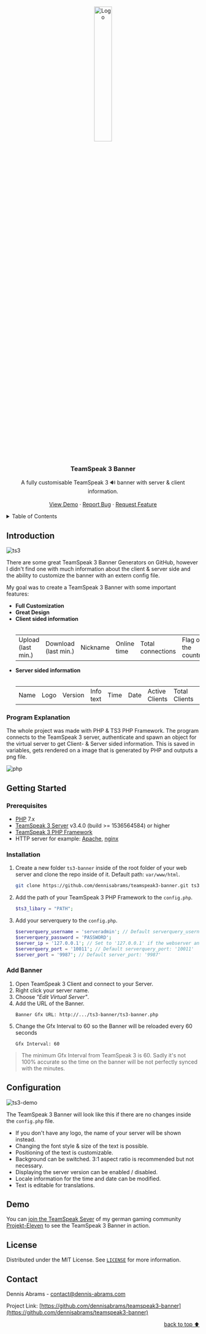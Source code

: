 <a name="readme-top"></a>

<br />

<div align="center">
  <a href="https://www.teamspeak.com/">
    <img src="https://user-images.githubusercontent.com/122950707/217841700-3ab024cb-e9a8-4132-9cf7-ce850a2696f4.png" alt="Logo" width="30%">
  </a>

  <h3 align="center">TeamSpeak 3 Banner</h3>

  <p align="center">
    A fully customisable TeamSpeak 3 🔊 banner with server & client information.
    <br />
    <br />
    <a href="https://projekt-eleven.eu/live-banner/ts3-banner.php">View Demo</a>
    ·
    <a href="https://github.com/dennisabrams/teamspeak3-banner/issues">Report Bug</a>
    ·
    <a href="https://github.com/dennisabrams/teamspeak3-banner/issues">Request Feature</a>
  </p>
</div>

<details>
  <summary>Table of Contents</summary>
  <ol>
    <li>
      <a href="#introduction">Introduction</a>
      <ul>
        <li><a href="#program-explanation">Program Explanation</a></li>
      </ul>
    </li>
    <li><a href="#getting-started">Getting Started</a></li>
    <ul>
        <li><a href="#prerequisites">Prerequisites</a></li>
        <li><a href="#installation">Installation</a></li>
        <li><a href="#add-banner">Add Banner</a></li>
    </ul>
    <li><a href="#license">License</a></li>
    <li><a href="#contact">Contact</a></li>
  </ol>
</details>

## Introduction

![ts3](https://user-images.githubusercontent.com/122950707/217850954-a10cedcd-ea12-46da-8eb3-12602d8991e0.png)

There are some great TeamSpeak 3 Banner Generators on GitHub, however I didn't find one with much information about the client & server side and the ability to customize the banner with an extern config file. 

My goal was to create a TeamSpeak 3 Banner with some important features:

<ul>
  <li><b>Full Customization</b></li>
  <li><b>Great Design</b></li>
  <li><b>Client sided information</b> <br /><br />
   <table>
  <tr>
    <td>Upload (last min.)</td>
    <td>Download (last min.)</td>
    <td>Nickname</td>
    <td>Online time</td>
    <td>Total connections</td>
    <td>Flag of the country</td>
  </tr> 
</table>
  </li>
  <li><b>Server sided information</b>
      <br /> <br />
   <table>
  <tr>
    <td>Name</td>
    <td>Logo</td>
    <td>Version</td>
    <td>Info text</td>
    <td>Time</td>
    <td>Date</td>
    <td>Active Clients</td>
    <td>Total Clients</td>
    <td>Channels</td>
    <td>Uptime</td>
  </tr>
     </table>
  
  </li>
  

  </ul>

### Program Explanation

The whole project was made with PHP & TS3 PHP Framework. The program connects to the TeamSpeak 3 server, authenticate and spawn an object for the virtual server to get Client- & Server sided information. This is saved in variables, gets rendered on a image that is generated by PHP and outputs a png file.

![php](https://img.shields.io/badge/PHP-7.4.3-777BB3?style=for-the-badge&logo=php&logoColor=white)


## Getting Started

### Prerequisites

* [PHP](https://www.php.net/releases/index.php) 7.x
* [TeamSpeak 3 Server](https://www.teamspeak.com/de/downloads/#server) v3.4.0 (build >= 1536564584) or higher
* [TeamSpeak 3 PHP Framework](https://github.com/planetteamspeak/ts3phpframework)
* HTTP server for example: [Apache](https://httpd.apache.org/download.cgi), [nginx](https://nginx.org/en/download.html)

### Installation

1. Create a new folder `ts3-banner` inside of the root folder of your web server and clone the repo inside of it. Default path: `var/www/html`.
   ```sh
   git clone https://github.com/dennisabrams/teamspeak3-banner.git ts3-banner
   ```
2. Add the path of your TeamSpeak 3 PHP Framework to the `config.php`.
   ```php
   $ts3_libary = "PATH";
   ```
3. Add your serverquery to the `config.php`.
   ```php
   $serverquery_username = 'serveradmin'; // Default serverquery_username: 'serveradmin'
   $serverquery_password = 'PASSWORD';
   $server_ip = '127.0.0.1'; // Set to '127.0.0.1' if the webserver and TS3 server are hosted on the same server (localhost)
   $serverquery_port = '10011'; // Default serverquery_port: '10011'
   $server_port = '9987'; // Default server_port: '9987'
   ```
### Add Banner
 
1. Open TeamSpeak 3 Client and connect to your Server.
2. Right click your server name.
3. Choose _"Edit Virtual Server"_.
4. Add the URL of the Banner.
   ```
   Banner Gfx URL: http://.../ts3-banner/ts3-banner.php
   ```
5. Change the Gfx Interval to 60 so the Banner will be reloaded every 60 seconds
   ```
   Gfx Interval: 60
   ```
   
> The minimum Gfx Interval from TeamSpeak 3 is 60. Sadly it's not 100% accurate so the time on the banner will be not perfectly synced with the minutes.

## Configuration

![ts3-demo](https://user-images.githubusercontent.com/122950707/218219605-79f7879d-a48a-4e16-a41a-88ef030009cb.png)

The TeamSpeak 3 Banner will look like this if there are no changes inside the `config.php` file.
* If you don't have any logo, the name of your server will be shown instead.
* Changing the font style & size of the text is possible.
* Positioning of the text is customizable.
* Background can be switched. 3:1 aspect ratio is recommended but not necessary.
* Displaying the server version can be enabled / disabled.
* Locale information for the time and date can be modified.
* Text is editable for translations.

## Demo

You can [join the TeamSpeak Sever](https://projekt-eleven.eu/eleven/redirects/ts3Redirect.php) of my german gaming community [Projekt-Eleven](https://projekt-eleven.eu/) to see the TeamSpeak 3 Banner in action.
<!-- LICENSE -->
## License

Distributed under the MIT License. See [`LICENSE`](https://github.com/dennisabrams/teamspeak3-banner/blob/main/LICENSE) for more information.


<!-- CONTACT -->
## Contact

Dennis Abrams - contact@dennis-abrams.com

Project Link: [https://github.com/dennisabrams/teamspeak3-banner](https://github.com/dennisabrams/teamspeak3-banner)

<p align="right"><a href="#readme-top">back to top ⬆</a></p>

